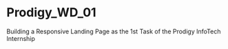 # Prodigy_WD_01
Building a Responsive Landing Page as the 1st Task of the Prodigy InfoTech Internship
